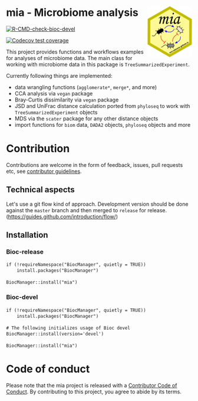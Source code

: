 # mia - Microbiome analysis <img src="man/figures/mia_logo.png" align="right" width="120" />

<!-- badges: start -->

[![R-CMD-check-bioc-devel](https://github.com/microbiome/mia/workflows/R-CMD-check-bioc-devel/badge.svg)](https://github.com/microbiome/mia/actions)
<!--[![R-CMD-check-bioc](https://github.com/microbiome/mia/actions/workflows/check-bioc.yml/badge.svg)](https://github.com/microbiome/mia/actions/workflows/check-bioc.yml)-->
[![Codecov test
coverage](https://codecov.io/gh/microbiome/mia/branch/master/graph/badge.svg)](https://codecov.io/gh/microbiome/mia?branch=master)

<!-- badges: end -->

This project provides functions and workflows examples for analyses
of microbiome data. The main class for working with microbiome data in this
package is `TreeSummarizedExperiment`.

Currently following things are implemented:

- data wrangling functions (`agglomerate*`, `merge*`, and more)
- CCA analysis via `vegan` package
- Bray-Curtis dissimilarity via `vegan` package
- JSD and UniFrac distance calculation ported from `phyloseq` to work with `TreeSummarizedExperiment` objects
- MDS via the `scater` package for any other distance objects
- import functions for `biom` data, `DADA2` objects, `phyloseq` objects and more

# Contribution

Contributions are welcome in the form of feedback, issues, pull
requests etc, see [contributor guidelines](CONTRIBUTING.md).

## Technical aspects

Let's use a git flow kind of approach. Development version should be done 
against the `master` branch and then merged to `release` for release. 
(https://guides.github.com/introduction/flow/)

## Installation

### Bioc-release

```
if (!requireNamespace("BiocManager", quietly = TRUE))
    install.packages("BiocManager")

BiocManager::install("mia")
```

### Bioc-devel

```
if (!requireNamespace("BiocManager", quietly = TRUE))
    install.packages("BiocManager")

# The following initializes usage of Bioc devel
BiocManager::install(version='devel')

BiocManager::install("mia")
```


# Code of conduct

Please note that the mia project is released with a [Contributor Code of Conduct](https://contributor-covenant.org/version/2/0/CODE_OF_CONDUCT.html).
By contributing to this project, you agree to abide by its terms.
